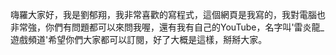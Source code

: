 嗨羅大家好，我是劉郁翔，我非常喜歡的寫程式，這個網頁是我寫的，我對電腦也非常強，你們有問題都可以來問我喔，還有我有自己的YouTube，名字叫'雷炎龍_遊戲頻道'希望你們大家都可以訂閱，好了大概是這樣，掰掰大家。